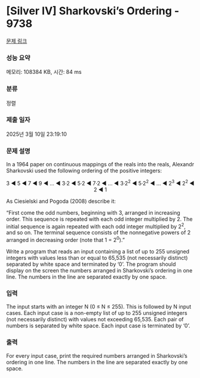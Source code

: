 # [Silver IV] Sharkovski’s Ordering - 9738 

[문제 링크](https://www.acmicpc.net/problem/9738) 

### 성능 요약

메모리: 108384 KB, 시간: 84 ms

### 분류

정렬

### 제출 일자

2025년 3월 10일 23:19:10

### 문제 설명

<p>In a 1964 paper on continuous mappings of the reals into the reals, Alexandr Sharkovski used the following ordering of the positive integers:</p>

<p style="text-align:center">3 ◄ 5 ◄ 7 ◄ 9 ◄ ... ◄ 3·2 ◄ 5·2 ◄ 7·2 ◄ ... ◄ 3·2<sup>2</sup> ◄ 5·2<sup>2</sup> ◄ ... ◄ 2<sup>3</sup> ◄ 2<sup>2</sup> ◄ 2 ◄ 1</p>

<p>As Ciesielski and Pogoda (2008) describe it:</p>

<p>“First come the odd numbers, beginning with 3, arranged in increasing order. This sequence is repeated with each odd integer multiplied by 2. The initial sequence is again repeated with each odd integer multiplied by 2<sup>2</sup>, and so on. The terminal sequence consists of the nonnegative powers of 2 arranged in decreasing order (note that 1 = 2<sup>0</sup>).”</p>

<p>Write a program that reads an input containing a list of up to 255 unsigned integers with values less than or equal to 65,535 (not necessarily distinct) separated by white space and terminated by ‘0’. The program should display on the screen the numbers arranged in Sharkovski’s ordering in one line. The numbers in the line are separated exactly by one space.</p>

### 입력 

 <p>The input starts with an integer N (0 ≤ N ≤ 255). This is followed by N input cases. Each input case is a non-empty list of up to 255 unsigned integers (not necessarily distinct) with values not exceeding 65,535. Each pair of numbers is separated by white space. Each input case is terminated by ‘0’.</p>

### 출력 

 <p>For every input case, print the required numbers arranged in Sharkovski’s ordering in one line. The numbers in the line are separated exactly by one space.</p>

